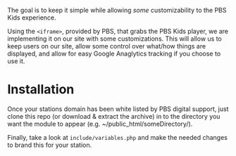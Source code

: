 The goal is to keep it simple while allowing *some* customizability to the PBS Kids experience.

Using the `<iframe>`, provided by PBS, that grabs the PBS Kids player, we are implementing it on our site with some customizations. This will allow us to keep users on our site, allow some control over what/how things are displayed, and allow for easy Google Anaglytics tracking if you choose to use it.

# Installation
Once your stations domain has been white listed by PBS digital support, just clone this repo (or download & extract the archive) in to the directory you want the module to appear (e.g. ~/public_html/someDirectory/).

Finally, take a look at `include/variables.php` and make the needed changes to brand this for your station.
